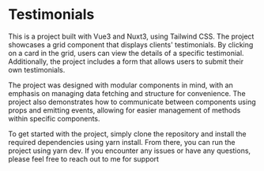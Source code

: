 # Testimonials
This is a project built with Vue3 and Nuxt3, using Tailwind CSS. The project showcases a grid component that displays clients' testimonials. By clicking on a card in the grid, users can view the details of a specific testimonial. Additionally, the project includes a form that allows users to submit their own testimonials.

The project was designed with modular components in mind, with an emphasis on managing data fetching and structure for convenience. The project also demonstrates how to communicate between components using props and emitting events, allowing for easier management of methods within specific components.

To get started with the project, simply clone the repository and install the required dependencies using yarn install. From there, you can run the project using yarn dev. If you encounter any issues or have any questions, please feel free to reach out to me for support
